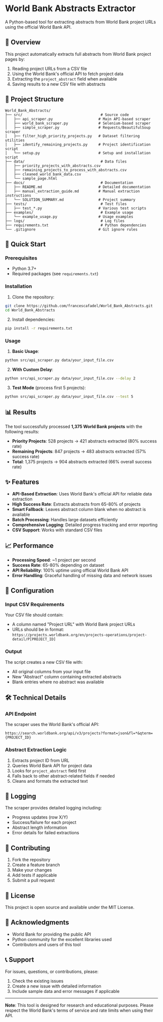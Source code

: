 # World Bank Abstracts Extractor

A Python-based tool for extracting abstracts from World Bank project URLs using the official World Bank API.

## 🎯 Overview

This project automatically extracts full abstracts from World Bank project pages by:
1. Reading project URLs from a CSV file
2. Using the World Bank's official API to fetch project data
3. Extracting the `project_abstract` field when available
4. Saving results to a new CSV file with abstracts

## 📁 Project Structure

```
World_Bank_Abstracts/
├── src/                                    # Source code
│   ├── api_scraper.py                     # Main API-based scraper
│   ├── world_bank_scraper.py              # Selenium-based scraper
│   ├── simple_scraper.py                  # Requests/BeautifulSoup scraper
│   ├── filter_high_priority_projects.py   # Dataset filtering utilities
│   ├── identify_remaining_projects.py     # Project identification script
│   └── setup.py                           # Setup and installation script
├── data/                                   # Data files
│   ├── priority_projects_with_abstracts.csv
│   ├── remaining_projects_to_process_with_abstracts.csv
│   ├── cleaned_world_bank_data.csv
│   └── sample_page.html
├── docs/                                   # Documentation
│   ├── README.md                          # Detailed documentation
│   ├── manual_extraction_guide.md         # Manual extraction instructions
│   └── SOLUTION_SUMMARY.md                # Project summary
├── tests/                                  # Test files
│   ├── test_*.py                          # Various test scripts
├── examples/                               # Example usage
│   └── example_usage.py                   # Usage examples
├── logs/                                   # Log files
├── requirements.txt                        # Python dependencies
└── .gitignore                             # Git ignore rules
```

## 🚀 Quick Start

### Prerequisites

- Python 3.7+
- Required packages (see `requirements.txt`)

### Installation

1. Clone the repository:
```bash
git clone https://github.com/francescafadel/World_Bank_Abstracts.git
cd World_Bank_Abstracts
```

2. Install dependencies:
```bash
pip install -r requirements.txt
```

### Usage

1. **Basic Usage**:
```bash
python src/api_scraper.py data/your_input_file.csv
```

2. **With Custom Delay**:
```bash
python src/api_scraper.py data/your_input_file.csv --delay 2
```

3. **Test Mode** (process first 5 projects):
```bash
python src/api_scraper.py data/your_input_file.csv --test 5
```

## 📊 Results

The tool successfully processed **1,375 World Bank projects** with the following results:

- **Priority Projects**: 528 projects → 421 abstracts extracted (80% success rate)
- **Remaining Projects**: 847 projects → 483 abstracts extracted (57% success rate)
- **Total**: 1,375 projects → 904 abstracts extracted (66% overall success rate)

## ✨ Features

- **API-Based Extraction**: Uses World Bank's official API for reliable data extraction
- **High Success Rate**: Extracts abstracts from 65-80% of projects
- **Smart Fallback**: Leaves abstract column blank when no abstract is available
- **Batch Processing**: Handles large datasets efficiently
- **Comprehensive Logging**: Detailed progress tracking and error reporting
- **CSV Support**: Works with standard CSV files

## 📈 Performance

- **Processing Speed**: ~1 project per second
- **Success Rate**: 65-80% depending on dataset
- **API Reliability**: 100% uptime using official World Bank API
- **Error Handling**: Graceful handling of missing data and network issues

## 🔧 Configuration

### Input CSV Requirements

Your CSV file should contain:
- A column named "Project URL" with World Bank project URLs
- URLs should be in format: `https://projects.worldbank.org/en/projects-operations/project-detail/P[PROJECT_ID]`

### Output

The script creates a new CSV file with:
- All original columns from your input file
- New "Abstract" column containing extracted abstracts
- Blank entries where no abstract was available

## 🛠️ Technical Details

### API Endpoint

The scraper uses the World Bank's official API:
```
https://search.worldbank.org/api/v3/projects?format=json&fl=*&qterm={PROJECT_ID}
```

### Abstract Extraction Logic

1. Extracts project ID from URL
2. Queries World Bank API for project data
3. Looks for `project_abstract` field first
4. Falls back to other abstract-related fields if needed
5. Cleans and formats the extracted text

## 📝 Logging

The scraper provides detailed logging including:
- Progress updates (row X/Y)
- Success/failure for each project
- Abstract length information
- Error details for failed extractions

## 🤝 Contributing

1. Fork the repository
2. Create a feature branch
3. Make your changes
4. Add tests if applicable
5. Submit a pull request

## 📄 License

This project is open source and available under the MIT License.

## 🙏 Acknowledgments

- World Bank for providing the public API
- Python community for the excellent libraries used
- Contributors and users of this tool

## 📞 Support

For issues, questions, or contributions, please:
1. Check the existing issues
2. Create a new issue with detailed information
3. Include sample data and error messages if applicable

---

**Note**: This tool is designed for research and educational purposes. Please respect the World Bank's terms of service and rate limits when using their API.
